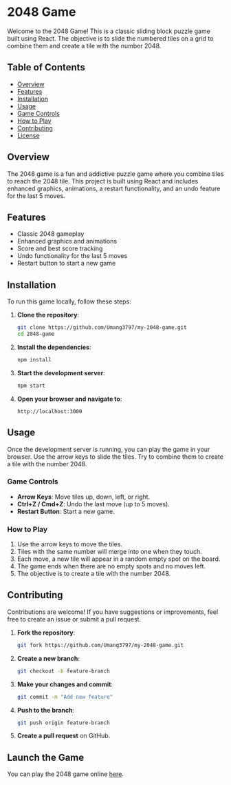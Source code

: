 # 2048 Game

Welcome to the 2048 Game! This is a classic sliding block puzzle game built using React. The objective is to slide the numbered tiles on a grid to combine them and create a tile with the number 2048.

## Table of Contents

- [Overview](#overview)
- [Features](#features)
- [Installation](#installation)
- [Usage](#usage)
- [Game Controls](#game-controls)
- [How to Play](#how-to-play)
- [Contributing](#contributing)
- [License](#license)

## Overview

The 2048 game is a fun and addictive puzzle game where you combine tiles to reach the 2048 tile. This project is built using React and includes enhanced graphics, animations, a restart functionality, and an undo feature for the last 5 moves.

## Features

- Classic 2048 gameplay
- Enhanced graphics and animations
- Score and best score tracking
- Undo functionality for the last 5 moves
- Restart button to start a new game

## Installation

To run this game locally, follow these steps:

1. **Clone the repository**:
    ```bash
    git clone https://github.com/Umang3797/my-2048-game.git
    cd 2048-game
    ```

2. **Install the dependencies**:
    ```bash
    npm install
    ```

3. **Start the development server**:
    ```bash
    npm start
    ```

4. **Open your browser and navigate to**:
    ```
    http://localhost:3000
    ```

## Usage

Once the development server is running, you can play the game in your browser. Use the arrow keys to slide the tiles. Try to combine them to create a tile with the number 2048.

### Game Controls

- **Arrow Keys**: Move tiles up, down, left, or right.
- **Ctrl+Z / Cmd+Z**: Undo the last move (up to 5 moves).
- **Restart Button**: Start a new game.

### How to Play

1. Use the arrow keys to move the tiles.
2. Tiles with the same number will merge into one when they touch.
3. Each move, a new tile will appear in a random empty spot on the board.
4. The game ends when there are no empty spots and no moves left.
5. The objective is to create a tile with the number 2048.

## Contributing

Contributions are welcome! If you have suggestions or improvements, feel free to create an issue or submit a pull request.

1. **Fork the repository**:
    ```bash
    git fork https://github.com/Umang3797/my-2048-game.git
    ```

2. **Create a new branch**:
    ```bash
    git checkout -b feature-branch
    ```

3. **Make your changes and commit**:
    ```bash
    git commit -m "Add new feature"
    ```

4. **Push to the branch**:
    ```bash
    git push origin feature-branch
    ```

5. **Create a pull request** on GitHub.

## Launch the Game

You can play the 2048 game online [here](https://github.com/Umang3797/my-2048-game).

